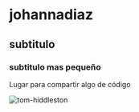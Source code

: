 # johannadiaz
## subtitulo
### subtitulo mas pequeño
Lugar para compartir algo de código


![tom-hiddleston](https://user-images.githubusercontent.com/122975829/225733907-b11b6df7-599e-4aec-bab8-f8b64feb12de.jpg)
